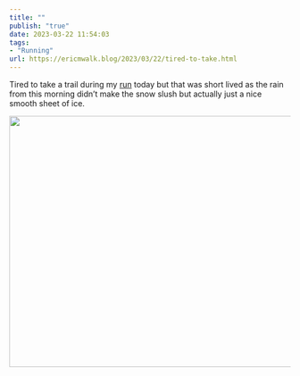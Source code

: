 ```yaml
---
title: ""
publish: "true"
date: 2023-03-22 11:54:03
tags:
- "Running"
url: https://ericmwalk.blog/2023/03/22/tired-to-take.html
---
```

Tired to take a trail during my [run](http://www.strava.com/activities/8759057592) today but that was short lived as the rain from this morning didn’t make the snow slush but actually just a nice smooth sheet of ice.



<img src="uploads/2023/f9083874d5.jpg" width="600" height="450" alt="">